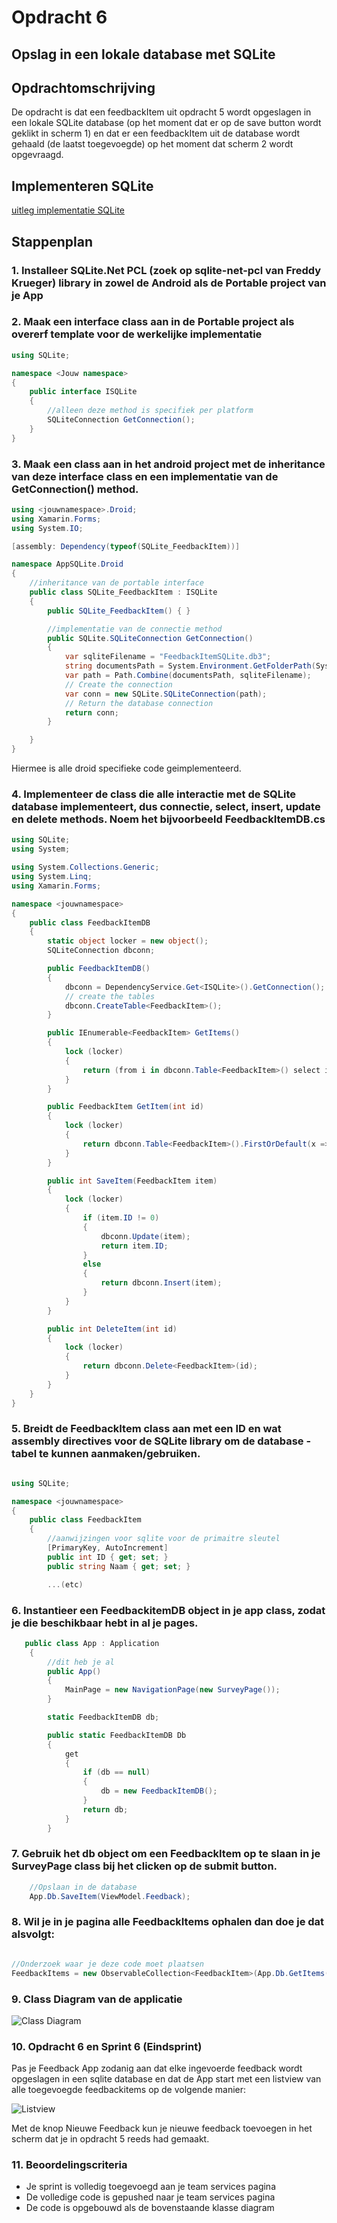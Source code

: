 # Opdracht 6

## Opslag in een lokale database met SQLite

## Opdrachtomschrijving

De opdracht is dat een feedbackItem uit opdracht 5 wordt opgeslagen in een lokale SQLite database (op het moment dat er op de save button wordt geklikt in scherm 1) en dat er een feedbackItem uit de database wordt gehaald (de laatst toegevoegde) op het moment dat scherm 2 wordt opgevraagd.

## Implementeren SQLite

[uitleg implementatie SQLite](https://developer.xamarin.com/guides/xamarin-forms/working-with/databases/#PCL_Android) 

## Stappenplan

### 1. Installeer SQLite.Net PCL (zoek op sqlite-net-pcl van Freddy Krueger) library in zowel de Android als de Portable project van je App
### 2. Maak een interface class aan in de Portable project als overerf template voor de werkelijke implementatie

~~~c#
using SQLite;

namespace <Jouw namespace>
{
    public interface ISQLite
    {
        //alleen deze method is specifiek per platform
        SQLiteConnection GetConnection();
    }
}
~~~

### 3. Maak een class aan in het android project met de inheritance van deze interface class en een implementatie van de GetConnection() method.

~~~c#
using <jouwnamespace>.Droid;
using Xamarin.Forms;
using System.IO;

[assembly: Dependency(typeof(SQLite_FeedbackItem))]

namespace AppSQLite.Droid
{
    //inheritance van de portable interface
    public class SQLite_FeedbackItem : ISQLite
    {
        public SQLite_FeedbackItem() { }

        //implementatie van de connectie method
        public SQLite.SQLiteConnection GetConnection()
        {
            var sqliteFilename = "FeedbackItemSQLite.db3";
            string documentsPath = System.Environment.GetFolderPath(System.Environment.SpecialFolder.Personal); // Documents folder
            var path = Path.Combine(documentsPath, sqliteFilename);
            // Create the connection
            var conn = new SQLite.SQLiteConnection(path);
            // Return the database connection
            return conn;
        }

    }
} 

~~~
Hiermee is alle droid specifieke code geimplementeerd.

### 4. Implementeer de class die alle interactie met de SQLite database implementeert, dus connectie, select, insert, update en delete methods. Noem het bijvoorbeeld FeedbackItemDB.cs

~~~c#
using SQLite;
using System;

using System.Collections.Generic;
using System.Linq;
using Xamarin.Forms;

namespace <jouwnamespace>
{
    public class FeedbackItemDB
    {
        static object locker = new object();
        SQLiteConnection dbconn;

        public FeedbackItemDB()
        {
            dbconn = DependencyService.Get<ISQLite>().GetConnection();
            // create the tables
            dbconn.CreateTable<FeedbackItem>();
        }

        public IEnumerable<FeedbackItem> GetItems()
        {
            lock (locker)
            {
                return (from i in dbconn.Table<FeedbackItem>() select i).ToList();
            }
        }

        public FeedbackItem GetItem(int id)
        {
            lock (locker)
            {
                return dbconn.Table<FeedbackItem>().FirstOrDefault(x => x.ID == id);
            }
        }

        public int SaveItem(FeedbackItem item)
        {
            lock (locker)
            {
                if (item.ID != 0)
                {
                    dbconn.Update(item);
                    return item.ID;
                }
                else
                {
                    return dbconn.Insert(item);
                }
            }
        }

        public int DeleteItem(int id)
        {
            lock (locker)
            {
                return dbconn.Delete<FeedbackItem>(id);
            }
        }
    }
}
~~~

### 5. Breidt de __FeedbackItem__ class aan met een ID en wat assembly directives voor de SQLite library om de database - tabel te kunnen aanmaken/gebruiken.

~~~c#

using SQLite;

namespace <jouwnamespace>
{
    public class FeedbackItem
    {
        //aanwijzingen voor sqlite voor de primaitre sleutel
        [PrimaryKey, AutoIncrement]
        public int ID { get; set; }
        public string Naam { get; set; }

        ...(etc)

~~~

### 6. Instantieer een FeedbackitemDB object in je app class, zodat je die beschikbaar hebt in al je pages.
~~~c#
   public class App : Application
    {
        //dit heb je al
        public App()
        {
            MainPage = new NavigationPage(new SurveyPage());
        }

        static FeedbackItemDB db;

        public static FeedbackItemDB Db
        {
            get
            {
                if (db == null)
                {
                    db = new FeedbackItemDB();
                }
                return db;
            }
        }
~~~

### 7. Gebruik het db object om een FeedbackItem op te slaan in je SurveyPage class bij het clicken op de submit button.

~~~c#
    //Opslaan in de database
    App.Db.SaveItem(ViewModel.Feedback);
~~~

### 8. Wil je in je pagina alle FeedbackItems ophalen dan doe je dat alsvolgt:

~~~c#

//Onderzoek waar je deze code moet plaatsen
FeedbackItems = new ObservableCollection<FeedbackItem>(App.Db.GetItems());

~~~

### 9. Class Diagram van de applicatie

![Class Diagram](https://github.com/ictacademiekw1c/opdrachten-repository/blob/master/xamarin/images/Sqlite.png?raw=true)

### 10. Opdracht 6 en Sprint 6 (Eindsprint)

Pas je Feedback App zodanig aan dat elke ingevoerde feedback wordt opgeslagen in een sqlite database en dat de App start
met een listview van alle toegevoegde feedbackitems op de volgende manier:

![Listview](https://github.com/ictacademiekw1c/opdrachten-repository/blob/master/xamarin/images/listview.png?raw=true)

Met de knop Nieuwe Feedback kun je nieuwe feedback toevoegen in het scherm dat je in opdracht 5 reeds had gemaakt.

### 11. Beoordelingscriteria

- Je sprint is volledig toegevoegd aan je team services pagina
- De volledige code is gepushed naar je team services pagina
- De code is opgebouwd als de bovenstaande klasse diagram


